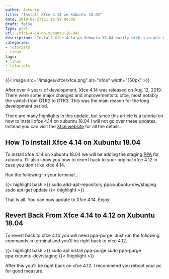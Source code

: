 ```yaml
---
author: Antonio
title: "Install Xfce 4.14 on Xubuntu 18.04"
date: 2019-08-27T21:18:59-04:00
draft: false
type: post
url: /xfce-4-14-on-xubuntu-18-04/
description: "Install Xfce 4.14 on Xubuntu 18.04 easily with a couple of commands. Follow our tutorial that shows you how to do the upgrade from an Xfce 4.14 ppa."
categories:
- Tutorials
- Linux
tags:
- linux
- tutorials
---
```


{{< image src="/images/xfce/xfce.png" alt="xfce" width="150px" >}}

After over 4 years of development, Xfce 4.14 was released on Aug 12, 2019. There were some major changes and improvements to xfce, most notably the switch from GTK2 to GTK3. This was the main reason for the long development period.

<!--more-->

There are many highlights in this update, but since this article is a tutorial on how to install xfce 4.14 on xubuntu 18.04 I will not go over these updates. Instead you can visit the <a href="https://www.xfce.org/about/news/?post=1565568000" target="_blank">Xfce website</a> for all the details.

## **How To Install Xfce 4.14 on Xubuntu 18.04**

To install xfce 4.14 on xubuntu 18.04 we will be adding the staging <a href="https://launchpad.net/~xubuntu-dev/+archive/ubuntu/staging" target="_blank">PPA</a> for xubuntu. I'll also show you how to revert back to your original xfce 4.12 in case you don't like xfce 4.14.

<!--adsense-->

Run the following in your terminal...

{{< highlight bash >}}
sudo add-apt-repository ppa:xubuntu-dev/staging
sudo apt-get update
{{< /highlight >}}

That is all. You can now update to Xfce 4.14. Enjoy!

## **Revert Back From Xfce 4.14 to 4.12 on Xubuntu 18.04**

To revert back to xfce 4.14 you will need ppa-purge. Just run the following commands in terminal and you'll be right back to xfce 4.12...

{{< highlight bash >}}
sudo apt install ppa-purge
sudo ppa-purge ppa:xubuntu-dev/staging
{{< /highlight >}}

After this you'll be right back on xfce 4.12. I recommend you reboot your pc for good measure.
